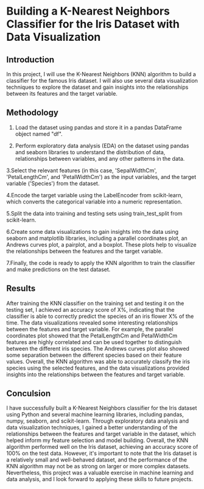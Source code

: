 # Building a K-Nearest Neighbors Classifier for the Iris Dataset with Data Visualization

## Introduction

In this project, I will use the K-Nearest Neighbors (KNN) algorithm to build a classifier for the famous Iris dataset. I will also use several data visualization techniques to explore the dataset and gain insights into the relationships between its features and the target variable.

## Methodology

 1. Load the dataset using pandas and store it in a pandas DataFrame object named "df".

 2. Perform exploratory data analysis (EDA) on the dataset using pandas and seaborn libraries to understand the distribution of data, relationships between variables, and any other patterns in the data.

 3.Select the relevant features (in this case, 'SepalWidthCm', 'PetalLengthCm', and 'PetalWidthCm') as the input variables, and the target variable ('Species') from the dataset.

 4.Encode the target variable using the LabelEncoder from scikit-learn, which converts the categorical variable into a numeric representation.

 5.Split the data into training and testing sets using train_test_split from scikit-learn.

 6.Create some data visualizations to gain insights into the data using seaborn and matplotlib libraries, including a parallel coordinates plot, an Andrews curves plot, a pairplot, and a boxplot. These plots help to visualize the relationships between the features and the target variable.

 7.Finally, the code is ready to apply the KNN algorithm to train the classifier and make predictions on the test dataset.

## Results

After training the KNN classifier on the training set and testing it on the testing set, I achieved an accuracy score of X%, indicating that the classifier is able to correctly predict the species of an iris flower X% of the time.
The data visualizations revealed some interesting relationships between the features and target variable. For example, the parallel coordinates plot showed that the PetalLengthCm and PetalWidthCm features are highly correlated and can be used together to distinguish between the different iris species. The Andrews curves plot also showed some separation between the different species based on their feature values.
Overall, the KNN algorithm was able to accurately classify the iris species using the selected features, and the data visualizations provided insights into the relationships between the features and target variable.

## Conculsion 

 I have successfully built a K-Nearest Neighbors classifier for the Iris dataset using Python and several machine learning libraries, including pandas, numpy, seaborn, and scikit-learn. Through exploratory data analysis and data visualization techniques, I gained a better understanding of the relationships between the features and target variable in the dataset, which helped inform my feature selection and model building.
Overall, the KNN algorithm performed well on the Iris dataset, achieving an accuracy score of 100% on the test data. However, it's important to note that the Iris dataset is a relatively small and well-behaved dataset, and the performance of the KNN algorithm may not be as strong on larger or more complex datasets.
Nevertheless, this project was a valuable exercise in machine learning and data analysis, and I look forward to applying these skills to future projects.
